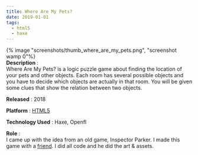 ```yaml
---
title: Where Are My Pets?
date: 2019-01-01
tags:
  - html5
  - haxe
---
```

{% image "screenshots/thumb_where_are_my_pets.png", "screenshot wamp 0"%}  
**Description** :  
Where Are My Pets? is a logic puzzle game about finding the location of  your pets and other objects. Each room has several possible objects and  you have to decide which objects are actually in that room. You will be  given some clues that show the relation between two objects.

**Released** : 2018

**Platform** : [HTML5](https://www.kongregate.com/games/Crescentyr/where-are-my-pets)

**Technology Used** : Haxe, Openfl

**Role** :  
I came up with the idea from an old game, Inspector Parker. I made this game with a [friend]("http://www.crescentyr.com"). I did all code and he did the art & assets.  